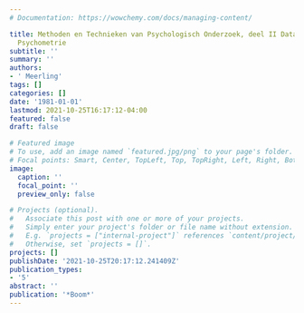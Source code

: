 ```yaml
---
# Documentation: https://wowchemy.com/docs/managing-content/

title: Methoden en Technieken van Psychologisch Onderzoek, deel II Dataanalyse en
  Psychometrie
subtitle: ''
summary: ''
authors:
- ' Meerling'
tags: []
categories: []
date: '1981-01-01'
lastmod: 2021-10-25T16:17:12-04:00
featured: false
draft: false

# Featured image
# To use, add an image named `featured.jpg/png` to your page's folder.
# Focal points: Smart, Center, TopLeft, Top, TopRight, Left, Right, BottomLeft, Bottom, BottomRight.
image:
  caption: ''
  focal_point: ''
  preview_only: false

# Projects (optional).
#   Associate this post with one or more of your projects.
#   Simply enter your project's folder or file name without extension.
#   E.g. `projects = ["internal-project"]` references `content/project/deep-learning/index.md`.
#   Otherwise, set `projects = []`.
projects: []
publishDate: '2021-10-25T20:17:12.241409Z'
publication_types:
- '5'
abstract: ''
publication: '*Boom*'
---
```

